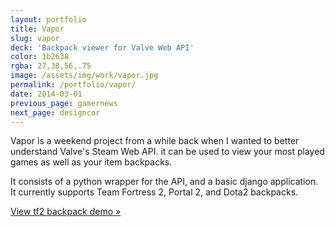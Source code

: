 ```yaml
---
layout: portfolio
title: Vapor
slug: vapor
deck: 'Backpack viewer for Valve Web API'
color: 1b2638
rgba: 27,38,56,.75
image: /assets/img/work/vapor.jpg
permalink: /portfolio/vapor/
date: 2014-03-01
previous_page: gamernews
next_page: designcor
---
```


Vapor is a weekend project from a while back when I wanted to better understand Valve's Steam Web API. it can be used to view your most played games as well as your item backpacks.

It consists of a python wrapper for the API, and a basic django application. It currently supports Team Fortress 2, Portal 2, and Dota2 backpacks.

[View tf2 backpack demo &raquo;](http://vapor.underlost.net/id/underlost/tf2)
